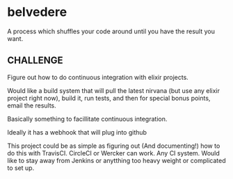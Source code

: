 # belvedere
A process which shuffles your code around until you have the result you want.


## CHALLENGE

Figure out how to do continuous integration with elixir projects.

Would like a build system that will pull the latest nirvana (but use any
elixir project right now), build it, run tests, and then for special bonus
points, email the results. 

Basically something to facillitate continuous integration.

Ideally it has a webhook that will plug into github

This project could be as simple as figuring out (And documenting!) how to do
this with TravisCI.  CircleCI or Wercker can work.  Any CI system.  Would
like to stay away from Jenkins or anytthing too heavy weight or complicated
to set up. 
